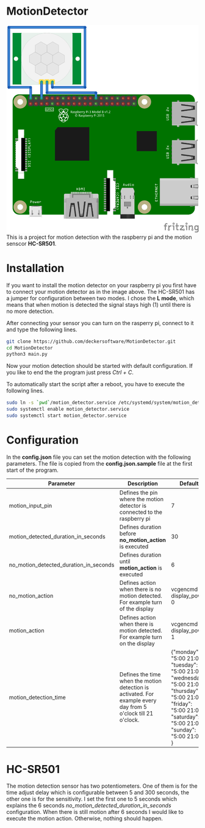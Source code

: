 # MotionDetector
![curcuit](HC-SR501-RaspberryPi.png)
This is a project for motion detection with the raspberry pi and the motion senscor __HC-SR501__.

# Installation

If you want to install the motion detector on your raspberry pi you first have to connect your motion detector as in the image above. The HC-SR501 has a jumper for configuration between two modes. I chose the __L mode__, which means that when motion is detected the signal stays high (1) until there is no more detection.

After connecting your sensor you can turn on the rasperry pi, connect to it and type the following lines.

```bash
git clone https://github.com/deckersoftware/MotionDetector.git
cd MotionDetector
python3 main.py
```

Now your motion detection should be started with default configuration. If you like to end the the program just press _Ctrl + C_.

To automatically start the script after a reboot, you have to execute the following lines.

```bash
sudo ln -s `pwd`/motion_detector.service /etc/systemd/system/motion_detector.service
sudo systemctl enable motion_detector.service
sudo systemctl start motion_detector.service
```

# Configuration

In the __config.json__ file you can set the motion detection with the following parameters. The file is copied from the __config.json.sample__ file at the first start of the program.

| Parameter                              | Description                                                  | Default                                                      |
| -------------------------------------- | ------------------------------------------------------------ | ------------------------------------------------------------ |
| motion_input_pin                       | Defines the pin where the motion detector is connected to the raspberry pi | 7                                                            |
| motion_detected_duration_in_seconds    | Defines duration before __no_motion_action__ is executed     | 30                                                           |
| no_motion_detected_duration_in_seconds | Defines duration until __motion_action__ is executed         | 6                                                            |
| no_motion_action                       | Defines action when there is no motion detected. For example turn of the display | vcgencmd display_power 0                                     |
| motion_action                          | Defines action when there is motion detected. For example turn on the display | vcgencmd display_power 1                                     |
| motion_detection_time                  | Defines the time when the motion detection is activated. For example every day from 5 o'clock till 21 o'clock. | {"monday": "5:00 21:00", "tuesday": "5:00 21:00", "wednesday": "5:00 21:00", "thursday": "5:00 21:00", "friday": "5:00 21:00", "saturday": "5:00 21:00", "sunday": "5:00 21:00" } |

 # HC-SR501

The motion detection sensor has two potentiometers. One of them is for the time adjust delay which is configurable between 5 and 300 seconds, the other one is for the sensitivity. I set the first one to 5 seconds which explains the 6 seconds _no_motion_detected_duration_in_seconds_ configuration. When there is still motion after 6 seconds I would like to execute the motion action. Otherwise, nothing should happen.